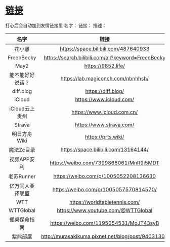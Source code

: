 # [链接](https://github.com/noteMay/blog/issues/8)

打心后会自动加到友情链接里
名字：
链接：
描述：

|名字|链接|
|:---:|:---:|
|花小雕|<https://space.bilibili.com/487640933>|
|FreenBecky|<https://search.bilibili.com/all?keyword=FreenBecky>|
|May2|<https://9852.life/>|
|能不能好好说话？|<https://lab.magiconch.com/nbnhhsh/>|
|diff.blog|<https://diff.blog/>|
|iCloud|<https://www.icloud.com/>|
|iCloud云上贵州|<https://www.icloud.com.cn/>|
|Strava|<https://www.strava.com/>|
|明日方舟Wiki|<https://prts.wiki/>|
|魔法Zc目录|<https://space.bilibili.com/13164144/>|
|视频APP安利|<https://weibo.com/7399868061/MnR9i5MDT>|
|老苏Runner|<https://weibo.com/p/1005052208136630>|
|亿万同人亚译联盟|<https://weibo.com/p/1005057570814570/>|
|WTT|<https://worldtabletennis.com/>|
|WTTGlobal|<https://www.youtube.com/@WTTGlobal>|
|餐桌保命指南|<https://weibo.com/1195054531/MoJT43syB>|
|紫熊部屋|<http://murasakikuma.pixnet.net/blog/post/94031302>|